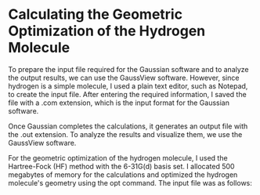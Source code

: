 # Calculating the Geometric Optimization of the Hydrogen Molecule
To prepare the input file required for the Gaussian software and to analyze the output results, we can use the GaussView software. However, since hydrogen is a simple molecule, I used a plain text editor, such as Notepad, to create the input file. After entering the required information, I saved the file with a .com extension, which is the input format for the Gaussian software.

Once Gaussian completes the calculations, it generates an output file with the .out extension. To analyze the results and visualize them, we use the GaussView software.


For the geometric optimization of the hydrogen molecule, I used the Hartree-Fock (HF) method with the 6-31G(d) basis set. I allocated 500 megabytes of memory for the calculations and optimized the hydrogen molecule's geometry using the opt command. The input file was as follows:
